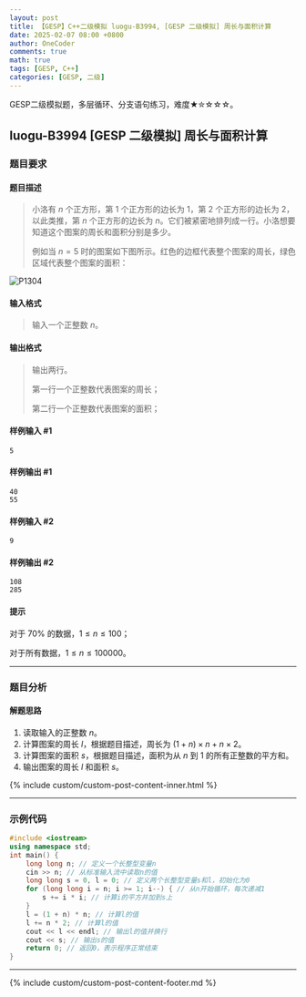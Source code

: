 ```yaml
---
layout: post
title: 【GESP】C++二级模拟 luogu-B3994, [GESP 二级模拟] 周长与面积计算
date: 2025-02-07 08:00 +0800
author: OneCoder
comments: true
math: true
tags: [GESP, C++]
categories: [GESP, 二级]
---
```

GESP二级模拟题，多层循环、分支语句练习，难度★✮☆☆☆。

<!--more-->

## luogu-B3994  [GESP 二级模拟] 周长与面积计算

### 题目要求

#### 题目描述

>小洛有 $n$ 个正方形，第 $1$ 个正方形的边长为 $1$，第 $2$ 个正方形的边长为 $2$，以此类推，第 $n$ 个正方形的边长为 $n$。它们被紧密地排列成一行。小洛想要知道这个图案的周长和面积分别是多少。
>
>例如当 $n=5$ 时的图案如下图所示。红色的边框代表整个图案的周长，绿色区域代表整个图案的面积：
>
![P1304](https://cdn.luogu.com.cn/upload/image_hosting/92omqw1x.png)

#### 输入格式

>输入一个正整数 $n$。

#### 输出格式

>输出两行。
>
>第一行一个正整数代表图案的周长；
>
>第二行一个正整数代表图案的面积；

#### 样例输入 #1

```console
5
```

#### 样例输出 #1

```console
40
55
```

#### 样例输入 #2

```console
9
```

#### 样例输出 #2

```console
108
285
```

#### 提示

对于 $70\%$ 的数据，$1 \leq n \leq 100$；

对于所有数据，$1 \leq n \leq 100000$。

---

### 题目分析

#### 解题思路

1. 读取输入的正整数 $n$。
2. 计算图案的周长 $l$，根据题目描述，周长为 $(1 + n) \times n + n \times 2$。
3. 计算图案的面积 $s$，根据题目描述，面积为从 $n$ 到 $1$ 的所有正整数的平方和。
4. 输出图案的周长 $l$ 和面积 $s$。

{% include custom/custom-post-content-inner.html %}

---

### 示例代码

```cpp
#include <iostream>
using namespace std;
int main() {
    long long n; // 定义一个长整型变量n
    cin >> n; // 从标准输入流中读取n的值
    long long s = 0, l = 0; // 定义两个长整型变量s和l，初始化为0
    for (long long i = n; i >= 1; i--) { // 从n开始循环，每次递减1
        s += i * i; // 计算i的平方并加到s上
    }
    l = (1 + n) * n; // 计算l的值
    l += n * 2; // 计算l的值
    cout << l << endl; // 输出l的值并换行
    cout << s; // 输出s的值
    return 0; // 返回0，表示程序正常结束
}
```

---

{% include custom/custom-post-content-footer.md %}
